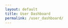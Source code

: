 ```yaml
---
layout: default
title: User Dashboard
permalink: /user_dashboard/
---
```


<div id="react-root-user-dashboard"></div>

<script type="text/javascript">
  ReactDOM.render(<UserPage />, document.getElementById('react-root-user-dashboard'));
</script>
